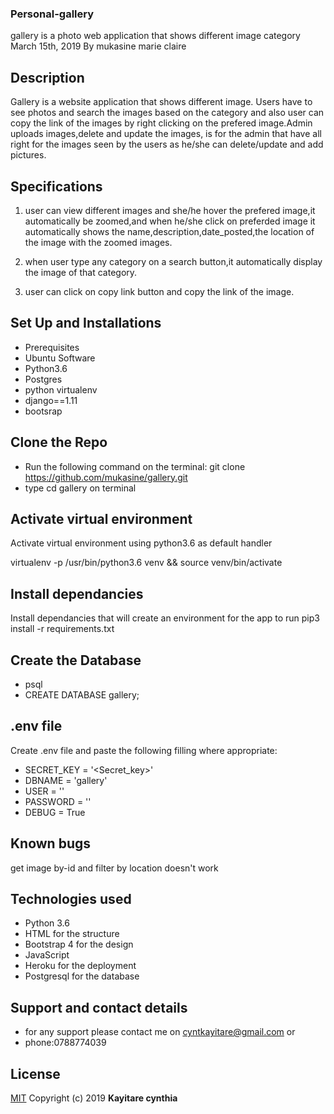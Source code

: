 ### Personal-gallery
gallery is a photo web application that shows different image category
March 15th, 2019
By mukasine marie claire
## Description
Gallery is a website application that shows different image. Users have to see photos and search the images based on the category and also user can copy the link of the images by right clicking on the prefered image.Admin uploads images,delete and update the images, is for the admin that have all right for the images seen by the users as he/she can delete/update and add pictures. 

## Specifications
1. user can view different images and she/he hover the prefered image,it automatically be zoomed,and when he/she click on preferded image it automatically shows the name,description,date_posted,the location of the image with the zoomed images.

2. when user type any category on a search button,it automatically display the image of that category.

3. user can click on copy link button and copy the link of the image.

## Set Up and Installations
* Prerequisites
* Ubuntu Software
* Python3.6
* Postgres
* python virtualenv
* django==1.11
* bootsrap


## Clone the Repo
* Run the following command on the terminal: git clone https://github.com/mukasine/gallery.git 
* type cd gallery on terminal

## Activate virtual environment
Activate virtual environment using python3.6 as default handler

virtualenv -p /usr/bin/python3.6 venv && source venv/bin/activate

## Install dependancies
Install dependancies that will create an environment for the app to run pip3 install -r requirements.txt
## Create the Database
* psql
* CREATE DATABASE gallery;

## .env file
Create .env file and paste the following filling where appropriate:

* SECRET_KEY = '<Secret_key>'
* DBNAME = 'gallery'
* USER = '<Username>'
* PASSWORD = '<password>'
* DEBUG = True



## Known bugs
get image by-id and filter by location doesn't work

## Technologies used
- Python 3.6
- HTML for the structure
- Bootstrap 4 for the design
- JavaScript
- Heroku for the deployment
- Postgresql for the database
## Support and contact details
 * for any support please contact me on cyntkayitare@gmail.com or
 * phone:0788774039 

## License
[MIT](https://choosealicense.com/licenses/mit/)
Copyright (c) 2019 **Kayitare cynthia**
